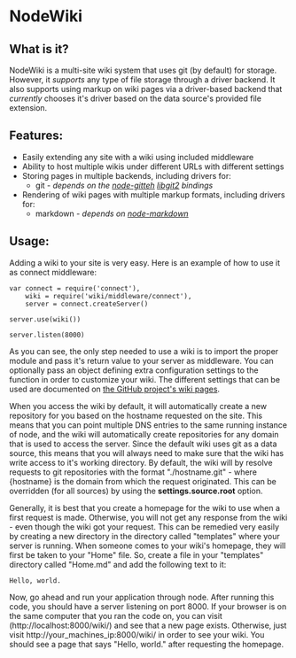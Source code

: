 NodeWiki
========

What is it?
-----------

NodeWiki is a multi-site wiki system that uses git (by default) for storage. However, it *supports* any type of file storage through a driver backend. It also supports using markup on wiki pages via a driver-based backend that *currently* chooses it's driver based on the data source's provided file extension.

Features:
---------

* Easily extending any site with a wiki using included middleware
* Ability to host multiple wikis under different URLs with different settings
* Storing pages in multiple backends, including drivers for:
	* git *- depends on the [node-gitteh][gitteh] [libgit2][libgit2] bindings*
* Rendering of wiki pages with multiple markup formats, including drivers for:
	* markdown *- depends on [node-markdown][node-markdown]*

Usage:
------

Adding a wiki to your site is very easy. Here is an example of how to use it as connect middleware:

    var connect = require('connect'),
        wiki = require('wiki/middleware/connect'),
        server = connect.createServer()

    server.use(wiki())

    server.listen(8000)

As you can see, the only step needed to use a wiki is to import the proper module and pass it's return value to your server as middleware. You can optionally pass an object defining extra configuration settings to the function in order to customize your wiki. The different settings that can be used are documented on [the GitHub project's wiki pages](https://github.com/limpidtech/node-wiki "node-wiki documentation").

When you access the wiki by default, it will automatically create a new repository for you based on the hostname requested on the site. This means that you can point multiple DNS entries to the same running instance of node, and the wiki will automatically create repositories for any domain that is used to access the server. Since the default wiki uses git as a data source, this means that you will always need to make sure that the wiki has write access to it's working directory. By default, the wiki will by resolve requests to git repositories with the format "./hostname.git" - where {hostname} is the domain from which the request originated. This can be overridden (for all sources) by using the **settings.source.root** option.

Generally, it is best that you create a homepage for the wiki to use when a first request is made. Otherwise, you will not get any response from the wiki - even though the wiki got your request. This can be remedied very easily by creating a new directory in the directory called "templates" where your server is running. When someone comes to your wiki's homepage, they will first be taken to your "Home" file. So, create a file in your "templates" directory called "Home.md" and add the following text to it:

    Hello, world.

Now, go ahead and run your application through node. After running this code, you should have a server listening on port 8000. If your browser is on the same computer that you ran the code on, you can visit (http://localhost:8000/wiki/) and see that a new page exists. Otherwise, just visit http://your_machines_ip:8000/wiki/ in order to see your wiki. You should see a page that says "Hello, world." after requesting the homepage.

[gitteh]: https://github.com/libgit2/node-gitteh "Gitteh; libgit2 bindings for node"
[libgit2]: http://libgit2.github.com/ "libgit2; A linkable library for git"
[node-markdown]: https://github.com/andris9/node-markdown "Markdown bindings for node"


